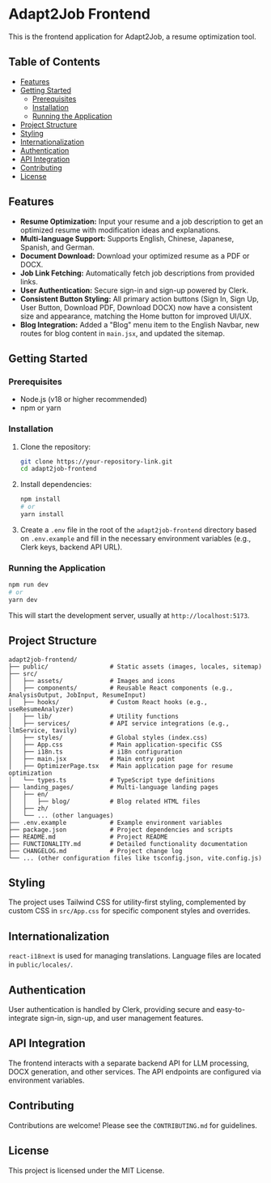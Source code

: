 # Adapt2Job Frontend

This is the frontend application for Adapt2Job, a resume optimization tool.

## Table of Contents

- [Features](#features)
- [Getting Started](#getting-started)
  - [Prerequisites](#prerequisites)
  - [Installation](#installation)
  - [Running the Application](#running-the-application)
- [Project Structure](#project-structure)
- [Styling](#styling)
- [Internationalization](#internationalization)
- [Authentication](#authentication)
- [API Integration](#api-integration)
- [Contributing](#contributing)
- [License](#license)

## Features

- **Resume Optimization:** Input your resume and a job description to get an optimized resume with modification ideas and explanations.
- **Multi-language Support:** Supports English, Chinese, Japanese, Spanish, and German.
- **Document Download:** Download your optimized resume as a PDF or DOCX.
- **Job Link Fetching:** Automatically fetch job descriptions from provided links.
- **User Authentication:** Secure sign-in and sign-up powered by Clerk.
- **Consistent Button Styling:** All primary action buttons (Sign In, Sign Up, User Button, Download PDF, Download DOCX) now have a consistent size and appearance, matching the Home button for improved UI/UX.
- **Blog Integration:** Added a "Blog" menu item to the English Navbar, new routes for blog content in `main.jsx`, and updated the sitemap.

## Getting Started

### Prerequisites

- Node.js (v18 or higher recommended)
- npm or yarn

### Installation

1.  Clone the repository:
    ```bash
    git clone https://your-repository-link.git
    cd adapt2job-frontend
    ```
2.  Install dependencies:
    ```bash
    npm install
    # or
    yarn install
    ```
3.  Create a `.env` file in the root of the `adapt2job-frontend` directory based on `.env.example` and fill in the necessary environment variables (e.g., Clerk keys, backend API URL).

### Running the Application

```bash
npm run dev
# or
yarn dev
```

This will start the development server, usually at `http://localhost:5173`.

## Project Structure

```
adapt2job-frontend/
├── public/                 # Static assets (images, locales, sitemap)
├── src/
│   ├── assets/             # Images and icons
│   ├── components/         # Reusable React components (e.g., AnalysisOutput, JobInput, ResumeInput)
│   ├── hooks/              # Custom React hooks (e.g., useResumeAnalyzer)
│   ├── lib/                # Utility functions
│   ├── services/           # API service integrations (e.g., llmService, tavily)
│   ├── styles/             # Global styles (index.css)
│   ├── App.css             # Main application-specific CSS
│   ├── i18n.ts             # i18n configuration
│   ├── main.jsx            # Main entry point
│   ├── OptimizerPage.tsx   # Main application page for resume optimization
│   └── types.ts            # TypeScript type definitions
├── landing_pages/          # Multi-language landing pages
│   ├── en/
│   │   ├── blog/           # Blog related HTML files
│   ├── zh/
│   └── ... (other languages)
├── .env.example            # Example environment variables
├── package.json            # Project dependencies and scripts
├── README.md               # Project README
├── FUNCTIONALITY.md        # Detailed functionality documentation
├── CHANGELOG.md            # Project change log
└── ... (other configuration files like tsconfig.json, vite.config.js)
```

## Styling

The project uses Tailwind CSS for utility-first styling, complemented by custom CSS in `src/App.css` for specific component styles and overrides.

## Internationalization

`react-i18next` is used for managing translations. Language files are located in `public/locales/`.

## Authentication

User authentication is handled by Clerk, providing secure and easy-to-integrate sign-in, sign-up, and user management features.

## API Integration

The frontend interacts with a separate backend API for LLM processing, DOCX generation, and other services. The API endpoints are configured via environment variables.

## Contributing

Contributions are welcome! Please see the `CONTRIBUTING.md` for guidelines.

## License

This project is licensed under the MIT License.
